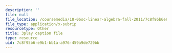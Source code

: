 ```yaml
---
description: ''
file: null
file_location: /coursemedia/18-06sc-linear-algebra-fall-2011/7c8f95b6e9b1bb1aa976459a9de729bb_mVeuZzJdd1w.srt
file_type: application/x-subrip
resourcetype: Other
title: 3play caption file
type: resource
uid: 7c8f95b6-e9b1-bb1a-a976-459a9de729bb
---
```

